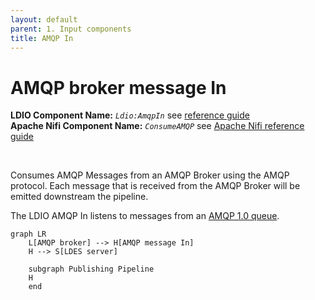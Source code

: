 ```yaml
---
layout: default
parent: 1. Input components
title: AMQP In
---
```


# AMQP broker message In

<b>LDIO Component Name:</b> <i>`Ldio:AmqpIn`</i> see [reference guide](https://informatievlaanderen.github.io/VSDS-Linked-Data-Interactions/ldio/ldio-inputs/ldio-amqp-in) <br>
<b>Apache Nifi Component Name:</b> <i>`ConsumeAMQP` </i> see [Apache Nifi reference guide](https://nifi.incubator.apache.org/docs/nifi-docs/components/org.apache.nifi/nifi-amqp-nar/1.23.2/org.apache.nifi.amqp.processors.ConsumeAMQP/index.html)

<br>

Consumes AMQP Messages from an AMQP Broker using the AMQP protocol. Each message that is received from the AMQP Broker will be emitted downstream the pipeline.

The LDIO AMQP In listens to messages from
an [AMQP 1.0 queue](https://www.amqp.org/resources/specifications).


```mermaid
graph LR
    L[AMQP broker] --> H[AMQP message In]
    H --> S[LDES server]

    subgraph Publishing Pipeline
    H
    end
```
